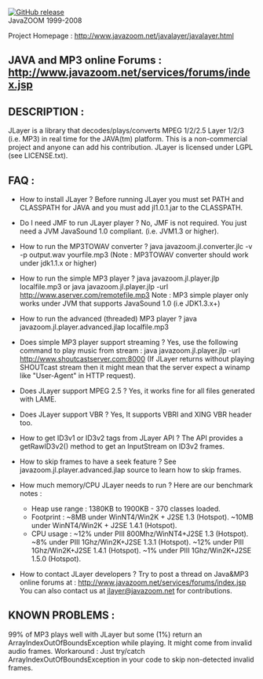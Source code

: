  [![GitHub release](https://img.shields.io/github/release/mdihos/jlayer.svg)](https://github.com/mdihos/jlayer)
 </br>JavaZOOM 1999-2008

 Project Homepage :
   http://www.javazoom.net/javalayer/javalayer.html 

 JAVA and MP3 online Forums :
   http://www.javazoom.net/services/forums/index.jsp
-----------------------------------------------------

DESCRIPTION :
-----------
JLayer is a library that decodes/plays/converts MPEG 1/2/2.5 Layer 1/2/3
(i.e. MP3) in real time for the JAVA(tm) platform. This is a non-commercial project 
and anyone can add his contribution. JLayer is licensed under LGPL (see LICENSE.txt).


FAQ : 
---

- How to install JLayer ?
  Before running JLayer you must set PATH and CLASSPATH for JAVA
  and you must add jl1.0.1.jar to the CLASSPATH.

- Do I need JMF to run JLayer player ?
  No, JMF is not required. You just need a JVM JavaSound 1.0 compliant.
  (i.e. JVM1.3 or higher).

- How to run the MP3TOWAV converter ?
  java javazoom.jl.converter.jlc -v -p output.wav yourfile.mp3
  (Note : MP3TOWAV converter should work under jdk1.1.x or higher)

- How to run the simple MP3 player ?
  java javazoom.jl.player.jlp localfile.mp3
   or
  java javazoom.jl.player.jlp -url http://www.aserver.com/remotefile.mp3
  Note : MP3 simple player only works under JVM that supports JavaSound 1.0 (i.e JDK1.3.x+)

- How to run the advanced (threaded) MP3 player ?
  java javazoom.jl.player.advanced.jlap localfile.mp3

- Does simple MP3 player support streaming ?
  Yes, use the following command to play music from stream :
  java javazoom.jl.player.jlp -url http://www.shoutcastserver.com:8000
  (If JLayer returns without playing SHOUTcast stream then it might mean 
   that the server expect a winamp like "User-Agent" in HTTP request).

- Does JLayer support MPEG 2.5 ?
  Yes, it works fine for all files generated with LAME.

- Does JLayer support VBR ?
  Yes, It supports VBRI and XING VBR header too. 

- How to get ID3v1 or ID3v2 tags from JLayer API ?
  The API provides a getRawID3v2() method to get an InputStream on ID3v2 frames.

- How to skip frames to have a seek feature ?
  See javazoom.jl.player.advanced.jlap source to learn how to skip frames.

- How much memory/CPU JLayer needs to run ?
  Here are our benchmark notes :
    - Heap use range : 1380KB to 1900KB - 370 classes loaded. 
    - Footprint : ~8MB under WinNT4/Win2K + J2SE 1.3 (Hotspot).
                  ~10MB under WinNT4/Win2K + J2SE 1.4.1 (Hotspot).
    - CPU usage : ~12% under PIII 800Mhz/WinNT4+J2SE 1.3 (Hotspot).
                  ~8% under PIII 1Ghz/Win2K+J2SE 1.3.1 (Hotspot).
                  ~12% under PIII 1Ghz/Win2K+J2SE 1.4.1 (Hotspot).
                  ~1% under PIII 1Ghz/Win2K+J2SE 1.5.0 (Hotspot).

- How to contact JLayer developers ?
  Try to post a thread on Java&MP3 online forums at :
  http://www.javazoom.net/services/forums/index.jsp
  You can also contact us at jlayer@javazoom.net for contributions.
 

KNOWN PROBLEMS :
--------------
99% of MP3 plays well with JLayer but some (1%) return an ArrayIndexOutOfBoundsException 
while playing. It might come from invalid audio frames. 
Workaround : Just try/catch ArrayIndexOutOfBoundsException in your code to skip 
             non-detected invalid frames.
